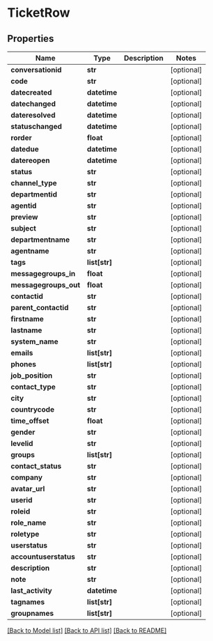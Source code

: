 # TicketRow

## Properties
Name | Type | Description | Notes
------------ | ------------- | ------------- | -------------
**conversationid** | **str** |  | [optional] 
**code** | **str** |  | [optional] 
**datecreated** | **datetime** |  | [optional] 
**datechanged** | **datetime** |  | [optional] 
**dateresolved** | **datetime** |  | [optional] 
**statuschanged** | **datetime** |  | [optional] 
**rorder** | **float** |  | [optional] 
**datedue** | **datetime** |  | [optional] 
**datereopen** | **datetime** |  | [optional] 
**status** | **str** |  | [optional] 
**channel_type** | **str** |  | [optional] 
**departmentid** | **str** |  | [optional] 
**agentid** | **str** |  | [optional] 
**preview** | **str** |  | [optional] 
**subject** | **str** |  | [optional] 
**departmentname** | **str** |  | [optional] 
**agentname** | **str** |  | [optional] 
**tags** | **list[str]** |  | [optional] 
**messagegroups_in** | **float** |  | [optional] 
**messagegroups_out** | **float** |  | [optional] 
**contactid** | **str** |  | [optional] 
**parent_contactid** | **str** |  | [optional] 
**firstname** | **str** |  | [optional] 
**lastname** | **str** |  | [optional] 
**system_name** | **str** |  | [optional] 
**emails** | **list[str]** |  | [optional] 
**phones** | **list[str]** |  | [optional] 
**job_position** | **str** |  | [optional] 
**contact_type** | **str** |  | [optional] 
**city** | **str** |  | [optional] 
**countrycode** | **str** |  | [optional] 
**time_offset** | **float** |  | [optional] 
**gender** | **str** |  | [optional] 
**levelid** | **str** |  | [optional] 
**groups** | **list[str]** |  | [optional] 
**contact_status** | **str** |  | [optional] 
**company** | **str** |  | [optional] 
**avatar_url** | **str** |  | [optional] 
**userid** | **str** |  | [optional] 
**roleid** | **str** |  | [optional] 
**role_name** | **str** |  | [optional] 
**roletype** | **str** |  | [optional] 
**userstatus** | **str** |  | [optional] 
**accountuserstatus** | **str** |  | [optional] 
**description** | **str** |  | [optional] 
**note** | **str** |  | [optional] 
**last_activity** | **datetime** |  | [optional] 
**tagnames** | **list[str]** |  | [optional] 
**groupnames** | **list[str]** |  | [optional] 

[[Back to Model list]](../README.md#documentation-for-models) [[Back to API list]](../README.md#documentation-for-api-endpoints) [[Back to README]](../README.md)



